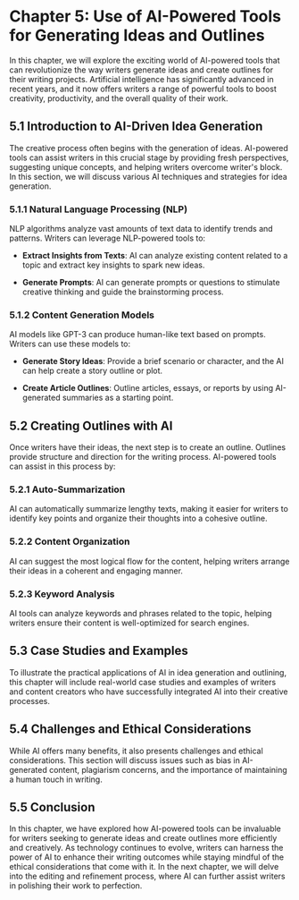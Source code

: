 Chapter 5: **Use of AI-Powered Tools for Generating Ideas and Outlines**
========================================================================

In this chapter, we will explore the exciting world of AI-powered tools that can revolutionize the way writers generate ideas and create outlines for their writing projects. Artificial intelligence has significantly advanced in recent years, and it now offers writers a range of powerful tools to boost creativity, productivity, and the overall quality of their work.

5.1 **Introduction to AI-Driven Idea Generation**
-------------------------------------------------

The creative process often begins with the generation of ideas. AI-powered tools can assist writers in this crucial stage by providing fresh perspectives, suggesting unique concepts, and helping writers overcome writer's block. In this section, we will discuss various AI techniques and strategies for idea generation.

### 5.1.1 **Natural Language Processing (NLP)**

NLP algorithms analyze vast amounts of text data to identify trends and patterns. Writers can leverage NLP-powered tools to:

* **Extract Insights from Texts**: AI can analyze existing content related to a topic and extract key insights to spark new ideas.

* **Generate Prompts**: AI can generate prompts or questions to stimulate creative thinking and guide the brainstorming process.

### 5.1.2 **Content Generation Models**

AI models like GPT-3 can produce human-like text based on prompts. Writers can use these models to:

* **Generate Story Ideas**: Provide a brief scenario or character, and the AI can help create a story outline or plot.

* **Create Article Outlines**: Outline articles, essays, or reports by using AI-generated summaries as a starting point.

5.2 **Creating Outlines with AI**
---------------------------------

Once writers have their ideas, the next step is to create an outline. Outlines provide structure and direction for the writing process. AI-powered tools can assist in this process by:

### 5.2.1 **Auto-Summarization**

AI can automatically summarize lengthy texts, making it easier for writers to identify key points and organize their thoughts into a cohesive outline.

### 5.2.2 **Content Organization**

AI can suggest the most logical flow for the content, helping writers arrange their ideas in a coherent and engaging manner.

### 5.2.3 **Keyword Analysis**

AI tools can analyze keywords and phrases related to the topic, helping writers ensure their content is well-optimized for search engines.

5.3 **Case Studies and Examples**
---------------------------------

To illustrate the practical applications of AI in idea generation and outlining, this chapter will include real-world case studies and examples of writers and content creators who have successfully integrated AI into their creative processes.

5.4 **Challenges and Ethical Considerations**
---------------------------------------------

While AI offers many benefits, it also presents challenges and ethical considerations. This section will discuss issues such as bias in AI-generated content, plagiarism concerns, and the importance of maintaining a human touch in writing.

5.5 **Conclusion**
------------------

In this chapter, we have explored how AI-powered tools can be invaluable for writers seeking to generate ideas and create outlines more efficiently and creatively. As technology continues to evolve, writers can harness the power of AI to enhance their writing outcomes while staying mindful of the ethical considerations that come with it. In the next chapter, we will delve into the editing and refinement process, where AI can further assist writers in polishing their work to perfection.
